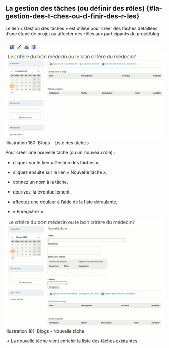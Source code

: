 ## La gestion des tâches (ou définir des rôles) {#la-gestion-des-t-ches-ou-d-finir-des-r-les}

Le lien « Gestion des tâches » est utilisé pour créer des tâches détaillées d’une étape de projet ou affecter des rôles aux participants du projet/blog.

![](../assets/image257.png)Illustration 180: Blogs – Liste des tâches

Pour créer une nouvelle tâche (ou un nouveau rôle) :

*   cliquez sur le lien « Gestion des tâches »,

*   cliquez ensuite sur le lien « Nouvelle tâche »,

*   donnez un nom à la tâche,

*   décrivez-la éventuellement,

*   affectez une couleur à l’aide de la liste déroulante,

*   « Enregistrer ».

![](../assets/image259.png)Illustration 181: Blogs - Nouvelle tâche

→ La nouvelle tâche vient enrichir la liste des tâches existantes.